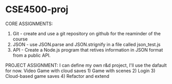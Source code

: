 # CSE4500-proj

CORE ASSIGNMENTS:
1) Git - create and use a git repository on github for the reaminder of the course
2) JSON - use JSON.parse and JSON.strignify in a file called json_test.js
3) API - Create a Node.js program that retives information in JSON format from a public API.

PROJECT ASSIGNMENT:
I can define my own r&d project, I'll use the dafault for now.
    Video Game with cloud saves
        1) Game with scenes
        2) Login
        3) Cloud-based game saves
        4) Refactor and extend
